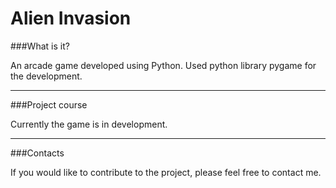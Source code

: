 # Alien Invasion

###What is it?

An arcade game developed using Python. Used python library pygame
for the development.

---

###Project course

Currently the game is in development.

---

###Contacts

If you would like to contribute to the project, please feel free to
contact me.
